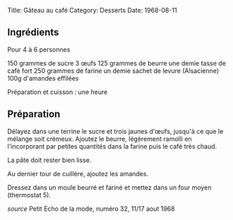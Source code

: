 Title: Gâteau au café
Category: Desserts
Date: 1968-08-11

## Ingrédients

Pour 4 à 6 personnes

150 grammes de sucre
3 œufs
125 grammes de beurre
une demie tasse de café fort
250 grammes de farine
un demie sachet de levure (Alsacienne)
100g d'amandes effilées

Préparation et cuisson : une heure

## Préparation

Délayez dans une terrine le sucre et trois jaunes d'œufs, jusqu'à ce que le
mélange soit crémeux. Ajoutez le beurre, légèrement ramolli en l'incorporant par
petites quantités dans la farine puis le café très chaud.

La pâte doit rester bien lisse.

Au dernier tour de cuillère, ajoutez les amandes.

Dressez dans un moule beurré et fariné et mettez dans un four moyen (thermostat
5).

*source* Petit Echo de la mode, numéro 32, 11/17 aout 1968

